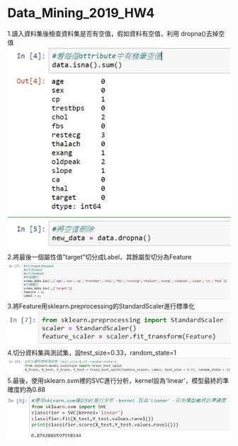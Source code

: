 # Data_Mining_2019_HW4
1.讀入資料集後檢查資料集是否有空值，假如資料有空值，利用 dropna()去掉空值  
![img](https://github.com/Alan-alan-Lin/Data_Mining_2019_HW4/blob/main/HW_4/PY_1.jpg)  
2.將最後一個屬性值”target”切分成Label，其餘屬型切分為Feature
![img](https://github.com/Alan-alan-Lin/Data_Mining_2019_HW4/blob/main/HW_4/PY_2.jpg)  
3.將Feature用sklearn.preprocessing的StandardScaler進行標準化  
![img](https://github.com/Alan-alan-Lin/Data_Mining_2019_HW4/blob/main/HW_4/PY_3.jpg)  
4.切分資料集與測試集，設test_size=0.33，random_state=1
![img](https://github.com/Alan-alan-Lin/Data_Mining_2019_HW4/blob/main/HW_4/PY_4.jpg)     
5.最後，使用sklearn.svm裡的SVC進行分析，kernel設為'linear'，模型最終的準確度約為0.88  
![img](https://github.com/Alan-alan-Lin/Data_Mining_2019_HW4/blob/main/HW_4/PY_5.jpg)
